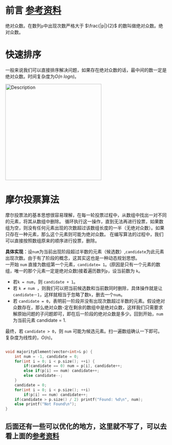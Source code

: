 # 前言 [参考资料](https://www.cnblogs.com/RioTian/p/12486239.html)

绝对众数。在数列`p`中出现次数严格大于 $\frac{|p|}{2}$ 的数叫做绝对众数。绝对众数。

# 快速排序

一般来说我们可以直接排序解决问题，如果存在绝对众数的话，最中间的数一定是绝对众数。时间复杂度为*O(n logn)*。

<img src="https://cdn.jsdelivr.net/gh/RivTian/Blogimg/img/20210724160433.png" alt="Description" width="300">

# 摩尔投票算法

摩尔投票法的基本思想很容易理解，在每一轮投票过程中，从数组中找出一对不同的元素，将其从数组中删除。
循环执行这一操作，直到无法再进行投票，如果数组为空，则没有任何元素出现的次数超过该数组长度的一半（无绝对众数）。如果只存在一种元素，那么这个元素则可能为绝对众数。
在编写算法的过程中，我们可以直接按照数组原来的顺序进行投票，删除。

**具体实现**：设`num`为当前出现阶段超过半数的元素（候选数）,`candidate`为此元素出现次数。由于有了阶段的概念，这其实这也是一种动态规划思想。  
一开始 `num` 直接为数组第一个元素，`candidate= 1`。(原因是只有一个元素的数组，唯一的那个元素一定是绝对众数)接着遍历数列`p`，设当前数为 `k`。
- 若`k = num`，则 `candidate + 1`。
- 若 `k ≠ num `，则我们可以把当前候选数和当前数同时删除，具体操作就是让 `candidate－1`，这样就相当于忽略了数`k`，删去一个`num`。
- 若 `candidate = 0`，表明前一阶段并没有出现次数超过半数的元素。假设绝对众数存在，那么绝对众数-定在剩余的数组中是绝对众数，这样我们只需要求解原始问题的子问题即可，即在后一阶段的绝对众数是多少。回到开始，`num`为当前元素 candidate = 1.

最终，若 `candidate > 0`，则 `num` 可能为候选元素。扫一遍数组确认一下即可。
复杂度为线性的，*O(n)*。

```cpp

void majorityElement(vector<int>& p) {  
    int num = -1, candidate = 0;
    for(int i = 0; i < p.size(); ++i) {
        if(candidate == 0) num = p[i], candidate++;
        else if(p[i] == num) candidate++;
        else candidate--;        
    }
    candidate = 0;
    for(int i = 0; i < p.size(); ++i)
        if(p[i] == num) candidate++;
    if(candidate > p.size() / 2) printf("Found: %d\n", num);
    else printf("Not Found\n");
}

```

## 后面还有一些可以优化的地方，这里就不写了，可以去看上面的[参考资料](https://www.cnblogs.com/RioTian/p/12486239.html)

